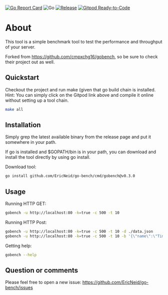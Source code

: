<!--
SPDX-FileCopyrightText: 2013 go-bench AUTHORS
SPDX-License-Identifier: CC-BY-4.0
-->
<!-- markdownlint-disable MD041-->
[![Go Report Card](https://goreportcard.com/badge/github.com/EricNeid/go-bench?style=flat-square)](https://goreportcard.com/report/github.com/EricNeid/go-getdockerimage)
![Go](https://github.com/EricNeid/go-bench/workflows/Go/badge.svg)
[![Release](https://img.shields.io/github/release/EricNeid/go-bench.svg?style=flat-square)](https://github.com/EricNeid/go-bench/releases/latest)
[![Gitpod Ready-to-Code](https://img.shields.io/badge/Gitpod-Ready--to--Code-blue?logo=gitpod)](https://gitpod.io/#https://github.com/EricNeid/go-bench)

# About

This tool is a simple benchmark tool to test the performance and throughput of your server.

Forked from <https://github.com/cmpxchg16/gobench>, so be sure to check
their project out as well.

## Quickstart

Checkout the project and run make (given that go build chain is installed.
Hint: You can simply click on the Gitpod link above and compile it online without setting up a tool chain.

```bash
make all
```

## Installation

Simply grep the latest available binary from the release page and put it somewhere in your path.

If go is installed and $GOPATH/bin is in your path, you can download and install the tool directly
by using go install.

Download tool:

```bash
go install github.com/EricNeid/go-bench/cmd/gobench@v0.3.0
```

## Usage

Running HTTP GET:

```bash
gobench -u http://localhost:80 -k=true -c 500 -t 10
```

Running HTTP Post:

```bash
gobench -u http://localhost:80 -k=true -c 500 -t 10 -d ./data.json
gobench -u http://localhost:80 -k=true -c 500 -t 10 -b '{\"name\":\"Timmy\"}'
```

Getting help:

```bash
gobench --help
```

## Question or comments

Please feel free to open a new issue:
<https://github.com/EricNeid/go-bench/issues>
